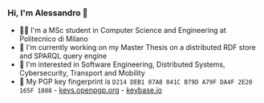### Hi, I'm Alessandro 👋

- 👨‍🎓 I'm a MSc student in Computer Science and Engineering at Politecnico di Milano
- 📝 I'm currently working on my Master Thesis on a distributed RDF store and SPARQL query engine
- 🌱 I'm interested in Software Engineering, Distributed Systems, Cybersecurity, Transport and Mobility
- 🔑 My PGP key fingerprint is `D214 DEB1 07A8 041C B79D A79F DA4F 2E20 165F 1808` - [keys.openpgp.org](https://keys.openpgp.org/vks/v1/by-fingerprint/D214DEB107A8041CB79DA79FDA4F2E20165F1808) - [keybase.io](https://keybase.io/fuljo/pgp_keys.asc?fingerprint=d214deb107a8041cb79da79fda4f2e20165f1808)

<!--
**fuljo/fuljo** is a ✨ _special_ ✨ repository because its `README.md` (this file) appears on your GitHub profile.

Here are some ideas to get you started:

- 🔭 I’m currently working on ...
- 🌱 I’m currently learning ...
- 👯 I’m looking to collaborate on ...
- 🤔 I’m looking for help with ...
- 💬 Ask me about ...
- 📫 How to reach me: ...
- 😄 Pronouns: ...
- ⚡ Fun fact: ...
-->
